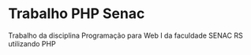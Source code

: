 Trabalho PHP Senac
================

Trabalho da disciplina Programação para Web I da faculdade SENAC RS utilizando PHP
